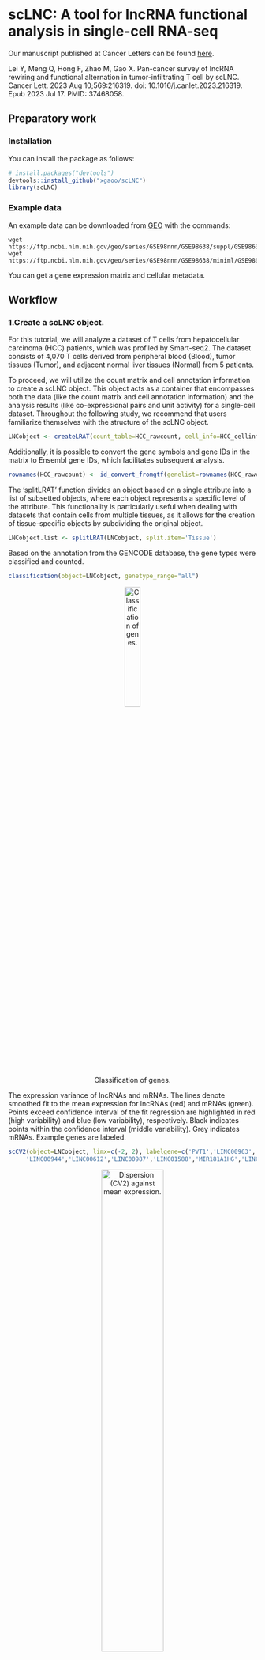 
<!-- README.md is generated from README.Rmd. Please edit that file -->

# scLNC: A tool for lncRNA functional analysis in single-cell RNA-seq

Our manuscript published at Cancer Letters can be found
[here](https://www.sciencedirect.com/science/article/pii/S0304383523002707?via%3Dihub).

Lei Y, Meng Q, Hong F, Zhao M, Gao X. Pan-cancer survey of lncRNA rewiring and functional alternation in tumor-infiltrating T cell by scLNC.
Cancer Lett. 2023 Aug 10;569:216319. doi: 10.1016/j.canlet.2023.216319. Epub 2023 Jul 17. PMID: 37468058.

## Preparatory work

### Installation

You can install the package as follows:

``` r
# install.packages("devtools")
devtools::install_github("xgaoo/scLNC")
library(scLNC)
```

### Example data

An example data can be downloaded from
[GEO](https://www.ncbi.nlm.nih.gov/geo/query/acc.cgi?acc=GSE98638) with
the commands:

``` shell
wget https://ftp.ncbi.nlm.nih.gov/geo/series/GSE98nnn/GSE98638/suppl/GSE98638_HCC.TCell.S5063.count.txt.gz
wget https://ftp.ncbi.nlm.nih.gov/geo/series/GSE98nnn/GSE98638/miniml/GSE98638_family.xml.tgz
```

You can get a gene expression matrix and cellular metadata.

## Workflow

### 1.Create a scLNC object.

For this tutorial, we will analyze a dataset of T cells from
hepatocellular carcinoma (HCC) patients, which was profiled by
Smart-seq2. The dataset consists of 4,070 T cells derived from
peripheral blood (Blood), tumor tissues (Tumor), and adjacent normal
liver tissues (Normal) from 5 patients.

To proceed, we will utilize the count matrix and cell annotation
information to create a scLNC object. This object acts as a container
that encompasses both the data (like the count matrix and cell
annotation information) and the analysis results (like co-expressional
pairs and unit activity) for a single-cell dataset. Throughout the
following study, we recommend that users familiarize themselves with the
structure of the scLNC object.

``` r
LNCobject <- createLRAT(count_table=HCC_rawcount, cell_info=HCC_cellinfo, min.cells=15, min.genes=200)
```

Additionally, it is possible to convert the gene symbols and gene IDs in
the matrix to Ensembl gene IDs, which facilitates subsequent analysis.

``` r
rownames(HCC_rawcount) <- id_convert_fromgtf(genelist=rownames(HCC_rawcount), gtf.info=scLNCgencode)
```

The ‘splitLRAT’ function divides an object based on a single attribute
into a list of subsetted objects, where each object represents a
specific level of the attribute. This functionality is particularly
useful when dealing with datasets that contain cells from multiple
tissues, as it allows for the creation of tissue-specific objects by
subdividing the original object.

``` r
LNCobject.list <- splitLRAT(LNCobject, split.item='Tissue')
```

Based on the annotation from the GENCODE database, the gene types were
classified and counted.

``` r
classification(object=LNCobject, genetype_range="all")
```

<div class="figure" style="text-align: center">

<img src="examplefigure/pie_geneclass.png" alt="Classification of genes." width="25%" />
<p class="caption">
Classification of genes.
</p>

</div>

The expression variance of lncRNAs and mRNAs. The lines denote smoothed
fit to the mean expression for lncRNAs (red) and mRNAs (green). Points
exceed confidence interval of the fit regression are highlighted in red
(high variability) and blue (low variability), respectively. Black
indicates points within the confidence interval (middle variability).
Grey indicates mRNAs. Example genes are labeled.

``` r
scCV2(object=LNCobject, limx=c(-2, 2), labelgene=c('PVT1','LINC00963','LINC00265','LINC00299','MIR155HG','TRG-AAS1','MIAT',
     'LINC00944','LINC00612','LINC00987','LINC01588','MIR181A1HG','LINC00996','LINC00158','LINC00589','MSD2','LINC00158'))
```

<div class="figure" style="text-align: center">

<img src="examplefigure/dot_CV2.png" alt="Dispersion (CV2) against mean expression." width="50%" />
<p class="caption">
Dispersion (CV2) against mean expression.
</p>

</div>

Identify the enrichment of cell types under different experimental
conditions (like Tissues). According to the enrichment of cell types in
different tissues, the number of lncRNAs in different cell types in each
tissue was compared.

``` r
celltype_enrich(object=LNCobject)
StatGeneNum(object=LNCobject, genetype='lncRNA', item='Tissue', item.level=c('T','N','P'), split.by='majorCluster', 
disorder=c('C04_CD8-LAYN','C08_CD4-CTLA4','C10_CD4-CXCL13','C05_CD8-GZMK','C11_CD4-GNLY',"C09_CD4-GZMA",'C07_CD4-FOXP3','C03_CD8-SLC4A10','C01_CD8-LEF1','C06_CD4-CCR7','C02_CD8-CX3CR1'))
```

<div class="figure" style="text-align: center">

<img src="examplefigure/ROE_celltype.png" alt="The odds ratio (OR) of cell types in different tissues." width="40%" />
<p class="caption">
The odds ratio (OR) of cell types in different tissues.
</p>

</div>

<div class="figure" style="text-align: center">

<img src="examplefigure/vio_num_lncRNA.png" alt="The number of detected lncRNAs." width="50%" />
<p class="caption">
The number of detected lncRNAs.
</p>

</div>

We identified marker lncRNA genes across cell types in different tissues
by Seurat, and then demonstrated conserved and tissue-specific marker
lncRNAs by scLNC.

``` r
DotFeatures(object=LNCobject, features=unique(DE_l$gene), item="majorCluster", mytitle=NULL, split.by='Tissue', mincell.peritem=15)
```

<div class="figure" style="text-align: center">

<img src="examplefigure/dot_marker.png" alt="The expression of the marker lncRNAs of each cell type in each tissue." width="80%" />
<p class="caption">
The expression of the marker lncRNAs of each cell type in each tissue.
</p>

</div>

To imply potential functions of lncRNAs, scLNC provides annotations of
associated cell type, disease and drug of lncRNAs from multiple
databases. And lncRNA-mRNA interaction databases can infer lncRNA
functions by related mRNAs.

``` r
lncRNADatabase(features=LNCobject@ gene.list$lncRNA)
lncRNA_mRNADatabase(features=LNCobject@ gene.list$lncRNA)
```

<div class="figure" style="text-align: center">

<img src="examplefigure/lnc_database.png" alt="The number of lncRNAs in HCC dataset with annotations in lncRNA databases." width="50%" />
<p class="caption">
The number of lncRNAs in HCC dataset with annotations in lncRNA
databases.
</p>

</div>

<div class="figure" style="text-align: center">

<img src="examplefigure/lnc-m_database.png" alt="The number of lncRNAs in HCC dataset with annotations in lncRNA - mRNA databases." width="30%" />
<p class="caption">
The number of lncRNAs in HCC dataset with annotations in lncRNA - mRNA
databases.
</p>

</div>

### 2. Build lncRNA units and annotate the lncRNA-mRNA co-expression pairs.

The count matrix slot is now ready for the co-expression analysis. The
process also includes annotation of information on gene types,
co-expression relationship pair types, cis and trans, and distances on
lncRNA and mRNA genomes.

In this tutorial, we performed gene coexpression calculations for each
tissue data.

``` r
LNCobject.list <- splitLRAT(LNCobject, split.item='Tissue')
rdata_T <- CaculateCorelation(object=LNCobject.list[['T']], fileName='T')
rdata_N <- CaculateCorelation(object=LNCobject.list[['N']], fileName='N')
rdata_P <- CaculateCorelation(object=LNCobject.list[['P']], fileName='P')
```

The output results of the above coexpression calculation were read in,
and the distribution map of correlation coefficient distribution was
displayed through scLNC. Pairs were divided into four groups based on
the genomic distance between lncRNA and mRNA (titrated colors).

``` r
CoexpPairs_cis_cor <- read.csv("new_T_lm.csv", head=TRUE, stringsAsFactors=FALSE)
CoexpPairs <- CoexpPairs_cis_cor[,c('cor','locus_distance_range')]
CorDensity(CoexpPairs)
```

<div class="figure" style="text-align: center">

<img src="examplefigure/density_cor_T.png" alt="Cumulative distribution of correlation coefficients of co-expressed lncRNA-mRNA pairs." width="50%" />
<p class="caption">
Cumulative distribution of correlation coefficients of co-expressed
lncRNA-mRNA pairs.
</p>

</div>

Users can filter the lncRNA-mRNA pairs with high correlation
coefficients as co-expression pairs according to the data.

``` r
LNCobject_T <- LNCobject.list[['T']]
LNCobject_N <- LNCobject.list[['N']]
T <- read.csv("new_T_lm.csv", head=TRUE, stringsAsFactors=FALSE)
N <- read.csv("new_N_lm.csv", head=TRUE, stringsAsFactors=FALSE)
LNCobject_T <- FilterPairs(data=rdata_T, object=LNCobject_T, corcut=mean(T$cor)+3*sd(T$cor), RPSL=FALSE, targetcut=0)
LNCobject_N <- FilterPairs(data=rdata_N, object=LNCobject_N, corcut=mean(N$cor)+3*sd(N$cor), RPSL=FALSE, targetcut=0)
```

LncRNA and its paired mRNAs were defined as a functional unit. Bar plot
shows the number of the mRNAs in each lncRNA unit in tumor and normal
tissue.

``` r
bar_stat_units(object.list=LNCobject.list[c('T', 'N')])
```

<div class="figure" style="text-align: center">

<img src="examplefigure/bar_unit.png" alt="The number of the mRNAs in each lncRNA unit in T cells between tumor and normal tissues." width="100%" />
<p class="caption">
The number of the mRNAs in each lncRNA unit in T cells between tumor and
normal tissues.
</p>

</div>

Relevant annotation of lncRNA-mRNA co-expression pairs(like sequence
interaction support, triple helix interactions with DNA, known database
study information), and TF and cytokine annotation of genes.

``` r
LNCobject_T <- PairsAnnotation(object=LNCobject_T, Seq=TRUE, Enhancer=TRUE, Promoter=TRUE, TF=TRUE, cytokine=TRUE, LMpairs=TRUE)
```

Statistics on the percentage of Enhancer, Promoter and sequence-based
identification of lncRNAs-mRNAs in tumor and normal tissue.

``` r
sta_target33(LNCobject_T@ link.data$ pairs)+ labs( title="T")
sta_target33(LNCobject_N@ link.data$ pairs)+ labs( title="N")
```

<div class="figure" style="text-align: center">

<img src="examplefigure/anno_EPS.png" alt="Direct and indirect correlation." width="100%" />
<p class="caption">
Direct and indirect correlation.
</p>

</div>

Within a lncRNA unit, the correlation between lncRNA and its paired mRNA
can be direct or indirect. To further examine the relationship of the
pairs, we applied shortest path algorithm of graph to identify whether
the correlation of lncRNA and mRNA was direct or mediated by other
mRNAs。

``` r
end <- unique((CoexpPairs %>% dplyr::filter(simple_type.x == 'lncRNA', simple_type.y == 'mRNA', row == lncID))$column)
corrlist_shortPath <- getShortPath(lncID='ENSG00000268066', endpoints=end, corrlist=CoexpPairs)
draw_shortPath(corrlist_shortPath)
stats_indirect_pairs(corrlist=CoexpPairs)
```

<div class="figure" style="text-align: center">

<img src="examplefigure/direct.png" alt="Direct and indirect correlation." width="70%" />
<p class="caption">
Direct and indirect correlation.
</p>

</div>

### 3. Calculate the activity score of lncRNA units.

We defined a lncRNA and its co-expressed mRNAs as a lncRNA unit. To
determine in which cells each unit is active, we used AUCell.

``` r
LNCobject_T <- AUCell_score(object=LNCobject_T, lnclist=NULL)
```

To determine in which cell types each cell was active, we performed an
analysis of differences between cell types using the mean AUC score.

``` r
LNCobject_T <- DeActivity(object=LNCobject_T, item='majorCluster', FC=0.1, pvalue=0.05, min.pct=0.3, padj=1)
HeatmapPlot(object=LNCobject_T, items=c("majorCluster","Patient"), features=gtfid2genename(unique(LNCobject_T@ gene.list$DEAUC$gene),gtf.info=scLNCgencode), mytitle="T activity")
```

<div class="figure" style="text-align: center">

<img src="examplefigure/heatmap_DEAUC.png" alt="The activity of marker lncRNA units across cell types." width="80%" />
<p class="caption">
The activity of marker lncRNA units across cell types.
</p>

</div>

### 4. Compare lncRNA units from different experimental conditions.

Compares lncRNA units in terms of attribute change( like between tumor
and normal tissue).

The sames and differences of mRNAs coexpressed with lncRNA in an unit
between tumor and normal tissue.

``` r
display_unit(object.list=LNCobject.list[c('T','N')], myunit='LINC00861', corcut1=0.6, corcut2=0.78)
```

<div class="figure" style="text-align: center">

<img src="examplefigure/net_target_00861.png" alt="LncRNA LINC00861 unit in tumor and normal tissue." width="50%" />
<p class="caption">
LncRNA LINC00861 unit in tumor and normal tissue.
</p>

</div>

Differences in functional enrichment between the two groups of units.
Input the list of mRNAs co-expressed with LINC00861 in different tissues
(Gene2Group_LINC00861) and the results of functional enrichment in
metascape based on this list (Go2Group_LINC00861).

``` r
lnc_network(GO_file=Go2Group_LINC00861, genelist=Gene2Group_LINC00861, lncRNA='LINC00861')
```

<div class="figure" style="text-align: center">

<img src="examplefigure/net_GO_00861.png" alt="Predicted biological functions of LINC00861 unit in the tumor and normal tissue." width="50%" />
<p class="caption">
Predicted biological functions of LINC00861 unit in the tumor and normal
tissue.
</p>

</div>

The difference in AUC between the two experimental conditions in
pan-cancer.

``` r
DEAUC_2item(object.list=pancancer.list[c('T','N')])
```

<div class="figure" style="text-align: center">

<img src="examplefigure/heat_pancancer.png" alt="The averaged activity of the lncRNA units across datasets in each cell type." width="50%" />
<p class="caption">
The averaged activity of the lncRNA units across datasets in each cell
type.
</p>

</div>
